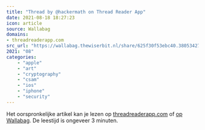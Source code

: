 ```yaml
---
title: "Thread by @hackermath on Thread Reader App"
date: 2021-08-18 18:27:23
icon: article
source: Wallabag
domains:
- threadreaderapp.com
src_url: "https://wallabag.thewiserbit.nl/share/625f30f53ebc40.38053427"
2021: "08"
categories:
    - "apple"
    - "art"
    - "cryptography"
    - "csam"
    - "ios"
    - "iphone"
    - "security"
---
```

Het oorspronkelijke artikel kan je lezen op [threadreaderapp.com](https://threadreaderapp.com/thread/1425606019200258050.html) of [op Wallabag](https://wallabag.thewiserbit.nl/share/625f30f53ebc40.38053427). De leestijd is ongeveer 3 minuten.